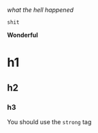 *what the hell happened*

`shit`

**Wonderful**

h1
==

h2
--

### h3

You should use the `strong` tag

